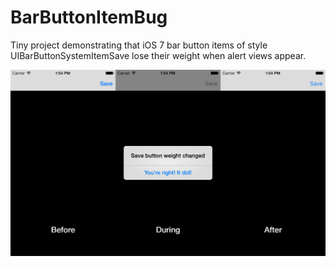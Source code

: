 # BarButtonItemBug

Tiny project demonstrating that iOS 7 bar button items of style UIBarButtonSystemItemSave lose their weight when alert views appear.

![Screenshots](screenshots.jpg)